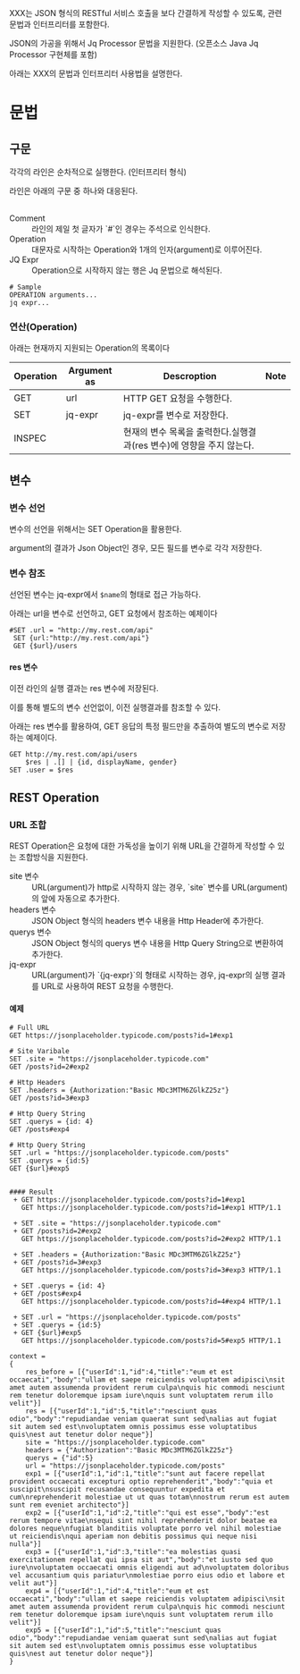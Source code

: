 XXX는 JSON 형식의 RESTful 서비스 호출을 보다 간결하게 작성할 수 있도록, 관련 문법과 인터프리터를 포함한다.

JSON의 가공을 위해서 Jq Processor 문법을 지원한다. (오픈소스 Java Jq Processor 구현체를 포함)

아래는 XXX의 문법과 인터프리터 사용법을 설명한다.

# 문법
## 구문
각각의 라인은 순차적으로 실행한다. (인터프리터 형식)

라인은 아래의 구문 중 하나와 대응된다.
<dl>
  <dt>Comment<dt/>
  <dd>라인의 제일 첫 글자가 `#`인 경우는 주석으로 인식한다.</dd>

  <dt>Operation</dt>
  <dd>대문자로 시작하는 Operation와 1개의 인자(argument)로 이루어진다.</dd>
  
  <dt>JQ Expr</dt>
  <dd>Operation으로 시작하지 않는 행은 Jq 문법으로 해석된다.</dd>
</dl>

```
# Sample
OPERATION arguments...
jq expr...
```

### 연산(Operation)
아래는 현재까지 지원되는 Operation의 목록이다

| Operation | Argument as | Descroption | Note |
| - | -- | --- | ---- |
| GET | url | HTTP GET 요청을 수행한다. | |
| SET | jq-expr | jq-expr를 변수로 저장한다. | |
| INSPEC | | 현재의 변수 목록을 출력한다.실행결과(res 변수)에 영향을 주지 않는다. | |


## 변수
### 변수 선언
변수의 선언을 위해서는 SET Operation을 활용한다.

argument의 결과가 Json Object인 경우, 모든 필드를 변수로 각각 저장한다.
### 변수 참조
선언된 변수는 jq-expr에서 `$name`의 형태로 접근 가능하다.

아래는 url을 변수로 선언하고, GET 요청에서 참조하는 예제이다
```
#SET .url = "http://my.rest.com/api"
 SET {url:"http://my.rest.com/api"}
 GET {$url}/users
```

#### res 변수
이전 라인의 실행 결과는 res 변수에 저장된다.

이를 통해 별도의 변수 선언없이, 이전 실행결과를 참조할 수 있다.

아래는 res 변수를 활용하여, GET 응답의 특정 필드만을 추출하여 별도의 변수로 저장하는 예제이다.
```
GET http://my.rest.com/api/users
    $res | .[] | {id, displayName, gender}
SET .user = $res
```


## REST Operation
### URL 조합
REST Operation은 요청에 대한 가독성을 높이기 위해 URL을 간결하게 작성할 수 있는 조합방식을 지원한다.

<dl>
  <dt>site 변수</dt>
  <dd>URL(argument)가 http로 시작하지 않는 경우, `site` 변수를 URL(argument)의 앞에 자동으로 추가한다.</dd>

  <dt>headers 변수</dt>
  <dd>JSON Object 형식의 headers 변수 내용을 Http Header에 추가한다.</dd>

  <dt>querys 변수</dt>
  <dd>JSON Object 형식의 querys 변수 내용을 Http Query String으로 변환하여 추가한다.</dd>

  <dt>jq-expr</dt>
  <dd>URL(argument)가 `{jq-expr}`의 형태로 시작하는 경우, jq-expr의 실행 결과를 URL로 사용하여 REST 요청을 수행한다.</dd>
</dl>

#### 예제
```
# Full URL
GET https://jsonplaceholder.typicode.com/posts?id=1#exp1

# Site Varibale
SET .site = "https://jsonplaceholder.typicode.com"
GET /posts?id=2#exp2

# Http Headers
SET .headers = {Authorization:"Basic MDc3MTM6ZGlkZ25z"}
GET /posts?id=3#exp3

# Http Query String
SET .querys = {id: 4}
GET /posts#exp4

# Http Query String
SET .url = "https://jsonplaceholder.typicode.com/posts"
SET .querys = {id:5}
GET {$url}#exp5


#### Result
 + GET https://jsonplaceholder.typicode.com/posts?id=1#exp1
   GET https://jsonplaceholder.typicode.com/posts?id=1#exp1 HTTP/1.1

 + SET .site = "https://jsonplaceholder.typicode.com"
 + GET /posts?id=2#exp2
   GET https://jsonplaceholder.typicode.com/posts?id=2#exp2 HTTP/1.1

 + SET .headers = {Authorization:"Basic MDc3MTM6ZGlkZ25z"}
 + GET /posts?id=3#exp3
   GET https://jsonplaceholder.typicode.com/posts?id=3#exp3 HTTP/1.1

 + SET .querys = {id: 4}
 + GET /posts#exp4
   GET https://jsonplaceholder.typicode.com/posts?id=4#exp4 HTTP/1.1

 + SET .url = "https://jsonplaceholder.typicode.com/posts"
 + SET .querys = {id:5}
 + GET {$url}#exp5
   GET https://jsonplaceholder.typicode.com/posts?id=5#exp5 HTTP/1.1

context = 
{
    res_before = [{"userId":1,"id":4,"title":"eum et est occaecati","body":"ullam et saepe reiciendis voluptatem adipisci\nsit amet autem assumenda provident rerum culpa\nquis hic commodi nesciunt rem tenetur doloremque ipsam iure\nquis sunt voluptatem rerum illo velit"}]
    res = [{"userId":1,"id":5,"title":"nesciunt quas odio","body":"repudiandae veniam quaerat sunt sed\nalias aut fugiat sit autem sed est\nvoluptatem omnis possimus esse voluptatibus quis\nest aut tenetur dolor neque"}]
    site = "https://jsonplaceholder.typicode.com"
    headers = {"Authorization":"Basic MDc3MTM6ZGlkZ25z"}
    querys = {"id":5}
    url = "https://jsonplaceholder.typicode.com/posts"
    exp1 = [{"userId":1,"id":1,"title":"sunt aut facere repellat provident occaecati excepturi optio reprehenderit","body":"quia et suscipit\nsuscipit recusandae consequuntur expedita et cum\nreprehenderit molestiae ut ut quas totam\nnostrum rerum est autem sunt rem eveniet architecto"}]
    exp2 = [{"userId":1,"id":2,"title":"qui est esse","body":"est rerum tempore vitae\nsequi sint nihil reprehenderit dolor beatae ea dolores neque\nfugiat blanditiis voluptate porro vel nihil molestiae ut reiciendis\nqui aperiam non debitis possimus qui neque nisi nulla"}]
    exp3 = [{"userId":1,"id":3,"title":"ea molestias quasi exercitationem repellat qui ipsa sit aut","body":"et iusto sed quo iure\nvoluptatem occaecati omnis eligendi aut ad\nvoluptatem doloribus vel accusantium quis pariatur\nmolestiae porro eius odio et labore et velit aut"}]
    exp4 = [{"userId":1,"id":4,"title":"eum et est occaecati","body":"ullam et saepe reiciendis voluptatem adipisci\nsit amet autem assumenda provident rerum culpa\nquis hic commodi nesciunt rem tenetur doloremque ipsam iure\nquis sunt voluptatem rerum illo velit"}]
    exp5 = [{"userId":1,"id":5,"title":"nesciunt quas odio","body":"repudiandae veniam quaerat sunt sed\nalias aut fugiat sit autem sed est\nvoluptatem omnis possimus esse voluptatibus quis\nest aut tenetur dolor neque"}]
}
```
